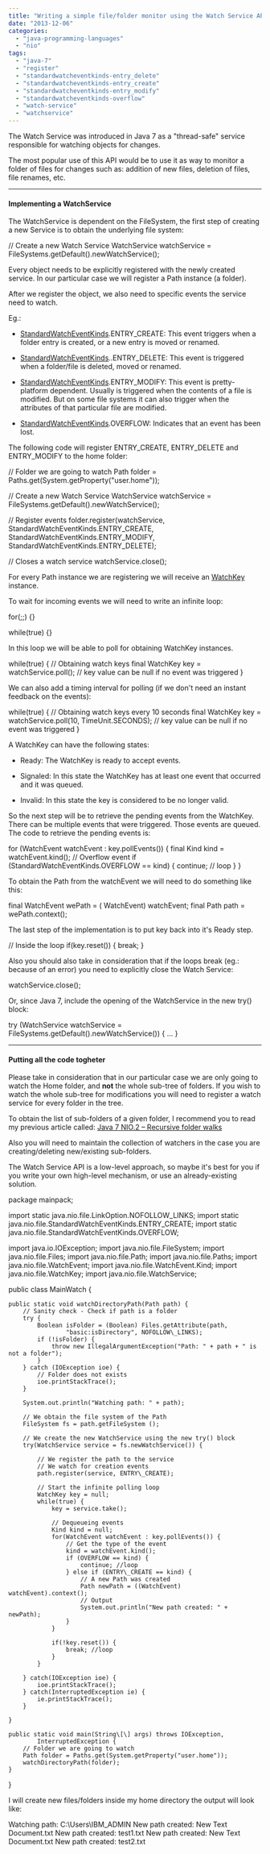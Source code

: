 ```yaml
---
title: "Writing a simple file/folder monitor using the Watch Service API"
date: "2013-12-06"
categories: 
  - "java-programming-languages"
  - "nio"
tags: 
  - "java-7"
  - "register"
  - "standardwatcheventkinds-entry_delete"
  - "standardwatcheventkinds-entry_create"
  - "standardwatcheventkinds-entry_modify"
  - "standardwatcheventkinds-overflow"
  - "watch-service"
  - "watchservice"
---
```


The Watch Service was introduced in Java 7 as a "thread-safe" service responsible for watching objects for changes.

The most popular use of this API would be to use it as way to monitor a folder of files for changes such as: addition of new files, deletion of files, file renames, etc.

* * *

#### Implementing a WatchService

The WatchService is dependent on the FileSystem, the first step of creating a new Service is to obtain the underlying file system:

// Create a new Watch Service
WatchService watchService = FileSystems.getDefault().newWatchService();

Every object needs to be explicitly registered with the newly created service. In our particular case we will register a Path instance (a folder).

After we register the object, we also need to specific events the service need to watch.

Eg.:

- [StandardWatchEventKinds](http://docs.oracle.com/javase/7/docs/api/java/nio/file/StandardWatchEventKinds.html).ENTRY\_CREATE: This event triggers when a folder entry is created, or a new entry is moved or renamed.

- [StandardWatchEventKinds](http://docs.oracle.com/javase/7/docs/api/java/nio/file/StandardWatchEventKinds.html)..ENTRY\_DELETE: This event is triggered when a folder/file is deleted, moved or renamed.

- [StandardWatchEventKinds](http://docs.oracle.com/javase/7/docs/api/java/nio/file/StandardWatchEventKinds.html).ENTRY\_MODIFY: This event is pretty-platform dependent. Usually is triggered when the contents of a file is modified. But on some file systems it can also trigger when the attributes of that particular file are modified.

- [StandardWatchEventKinds](http://docs.oracle.com/javase/7/docs/api/java/nio/file/StandardWatchEventKinds.html).OVERFLOW: Indicates that an event has been lost.

The following code will register ENTRY\_CREATE, ENTRY\_DELETE and ENTRY\_MODIFY to the home folder:

// Folder we are going to watch
Path folder = Paths.get(System.getProperty("user.home"));

// Create a new Watch Service
WatchService watchService = FileSystems.getDefault().newWatchService();

// Register events
folder.register(watchService, 
		StandardWatchEventKinds.ENTRY\_CREATE,
		StandardWatchEventKinds.ENTRY\_MODIFY,
		StandardWatchEventKinds.ENTRY\_DELETE);
	
// Closes a watch service
watchService.close();

For every Path instance we are registering we will receive an [WatchKey](http://docs.oracle.com/javase/7/docs/api/java/nio/file/class-use/WatchKey.html) instance.

To wait for incoming events we will need to write an infinite loop:

for(;;) {}

while(true) {}

In this loop we will be able to poll for obtaining WatchKey instances.

while(true) {
	// Obtaining watch keys
	final WatchKey key = watchService.poll();
	// key value can be null if no event was triggered
}

We can also add a timing interval for polling (if we don't need an instant feedback on the events):

while(true) {
	// Obtaining watch keys every 10 seconds
	final WatchKey key = watchService.poll(10, TimeUnit.SECONDS);
	// key value can be null if no event was triggered
}

A WatchKey can have the following states:

- Ready: The WatchKey is ready to accept events.

- Signaled: In this state the WatchKey has at least one event that occurred and it was queued.

- Invalid: In this state the key is considered to be no longer valid.

So the next step will be to retrieve the pending events from the WatchKey. There can be multiple events that were triggered. Those events are queued. The code to retrieve the pending events is:

for (WatchEvent watchEvent : key.pollEvents()) {
	final Kind kind = watchEvent.kind();
	// Overflow event
	if (StandardWatchEventKinds.OVERFLOW == kind) {
		continue; // loop
	}
}

To obtain the Path from the watchEvent we will need to do something like this:

final WatchEvent wePath = ( WatchEvent) watchEvent;
final Path path = wePath.context(); 

The last step of the implementation is to put key back into it's Ready step.

// Inside the loop
if(key.reset()) { break; }

Also you should also take in consideration that if the loops break (eg.: because of an error) you need to explicitly close the Watch Service:

watchService.close();

Or, since Java 7, include the opening of the WatchService in the new try() block:

try (WatchService watchService = FileSystems.getDefault().newWatchService()) {
…
}

* * *

#### Putting all the code togheter

Please take in consideration that in our particular case we are only going to watch the Home folder, and **not** the whole sub-tree of folders. If you wish to watch the whole sub-tree for modifications you will need to register a watch service for every folder in the tree.

To obtain the list of sub-folders of a given folder, I recommend you to read my previous article called: [Java 7 NIO.2 – Recursive folder walks](/2013/12/06/java-7-nio-2-recursive-folder-walks/)

Also you will need to maintain the collection of watchers in the case you are creating/deleting new/existing sub-folders.

The Watch Service API is a low-level approach, so maybe it's best for you if you write your own high-level mechanism, or use an already-existing solution.

package mainpack;

import static java.nio.file.LinkOption.NOFOLLOW\_LINKS;
import static java.nio.file.StandardWatchEventKinds.ENTRY\_CREATE;
import static java.nio.file.StandardWatchEventKinds.OVERFLOW;

import java.io.IOException;
import java.nio.file.FileSystem;
import java.nio.file.Files;
import java.nio.file.Path;
import java.nio.file.Paths;
import java.nio.file.WatchEvent;
import java.nio.file.WatchEvent.Kind;
import java.nio.file.WatchKey;
import java.nio.file.WatchService;

public class MainWatch {

	public static void watchDirectoryPath(Path path) {
		// Sanity check - Check if path is a folder
		try {
			Boolean isFolder = (Boolean) Files.getAttribute(path,
					"basic:isDirectory", NOFOLLOW\_LINKS);
			if (!isFolder) {
				throw new IllegalArgumentException("Path: " + path + " is not a folder");
			}
		} catch (IOException ioe) {
			// Folder does not exists
			ioe.printStackTrace();
		}
		
		System.out.println("Watching path: " + path);
		
		// We obtain the file system of the Path
		FileSystem fs = path.getFileSystem ();
		
		// We create the new WatchService using the new try() block
		try(WatchService service = fs.newWatchService()) {
			
			// We register the path to the service
			// We watch for creation events
			path.register(service, ENTRY\_CREATE);
			
			// Start the infinite polling loop
			WatchKey key = null;
			while(true) {
				key = service.take();
				
				// Dequeueing events
				Kind kind = null;
				for(WatchEvent watchEvent : key.pollEvents()) {
					// Get the type of the event
					kind = watchEvent.kind();
					if (OVERFLOW == kind) {
						continue; //loop
					} else if (ENTRY\_CREATE == kind) {
						// A new Path was created 
						Path newPath = ((WatchEvent) watchEvent).context();
						// Output
						System.out.println("New path created: " + newPath);
					}
				}
				
				if(!key.reset()) {
					break; //loop
				}
			}
			
		} catch(IOException ioe) {
			ioe.printStackTrace();
		} catch(InterruptedException ie) {
			ie.printStackTrace();
		}
		
	}

	public static void main(String\[\] args) throws IOException,
			InterruptedException {
		// Folder we are going to watch
		Path folder = Paths.get(System.getProperty("user.home"));
		watchDirectoryPath(folder);
	}
} 

I will create new files/folders inside my home directory the output will look like:

Watching path: C:\\Users\\IBM\_ADMIN
New path created: New Text Document.txt
New path created: test1.txt
New path created: New Text Document.txt
New path created: test2.txt
